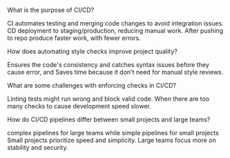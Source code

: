What is the purpose of CI/CD?

CI automates testing and merging code changes to avoid integration issues.
CD deployment to staging/production, reducing manual work.
After pushing to repo produce faster work, with fewer errors.

How does automating style checks improve project quality?

Ensures the code's consistency and catches syntax issues before they cause error, and Saves time because it don't  need for manual style reviews.

What are some challenges with enforcing checks in CI/CD?

Linting tests might run wrong and block valid code.
When there are too many checks to cause development speed slower.

How do CI/CD pipelines differ between small projects and large teams?

complex pipelines for large teams while simple pipelines for small projects
Small projects prioritize speed and simplicity.
Large teams focus more on stability and security.
